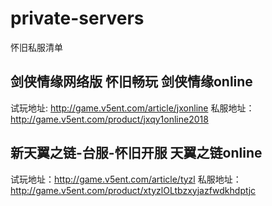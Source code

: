 # private-servers
怀旧私服清单

## 剑侠情缘网络版 怀旧畅玩 剑侠情缘online
试玩地址: http://game.v5ent.com/article/jxonline
私服地址：http://game.v5ent.com/product/jxqy1online2018

## 新天翼之链-台服-怀旧开服 天翼之链online
试玩地址：http://game.v5ent.com/article/tyzl
私服地址：http://game.v5ent.com/product/xtyzlOLtbzxyjazfwdkhdptjc

